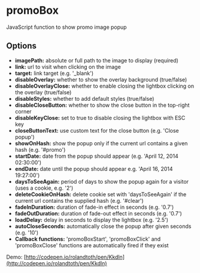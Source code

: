 promoBox
========

JavaScript function to show promo image popup

Options
-----------

* **imagePath:** absolute or full path to the image to display (required)
* **link:** url to visit when clicking on the image
* **target:** link target (e.g. '_blank')
* **disableOverlay:** whether to show the overlay background (true/false)
* **disableOverlayClose:** whether to enable closing the lightbox clicking on the overlay (true/false)
* **disableStyles:** whether to add default styles (true/false)
* **disableCloseButton:** whether to show the close button in the top-right corner
* **disableKeyClose:** set to true to disable closing the lightbox with ESC key
* **closeButtonText:** use custom text for the close button (e.g. 'Close popup')
* **showOnHash:** show the popup only if the current url contains a given hash (e.g. '#promo')
* **startDate:** date from the popup should appear (e.g. 'April 12, 2014 02:30:00')
* **endDate:** date until the popup should appear e.g.  'April 16, 2014 19:27:00')
* **daysToSeeAgain:** period of days to show the popup again for a visitor (uses a cookie, e.g. '2')
* **deleteCookieOnHash:** delete cookie set with 'daysToSeeAgain' if the current url contains the supplied hash (e.g. '#clear')
* **fadeInDuration:** duration of fade-in effect in seconds (e.g. '0.7')
* **fadeOutDuration:** duration of fade-out effect in seconds (e.g. '0.7')
* **loadDelay:** delay in seconds to display the lightbox (e.g. '2.5')
* **autoCloseSeconds:** automatically close the popup after given seconds (e.g. '10')
* **Callback functions:** 'promoBoxStart', 'promoBoxClick' and 'promoBoxClose' functions are automatically fired if they exist

Demo: [http://codepen.io/rolandtoth/pen/Kkdln](http://codepen.io/rolandtoth/pen/Kkdln)
